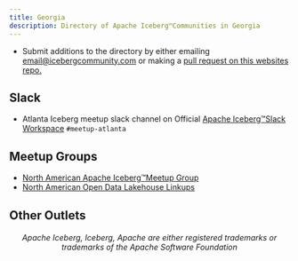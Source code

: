 ```yaml
---
title: Georgia
description: Directory of Apache Iceberg™Communities in Georgia
---
```


- Submit additions to the directory by either emailing email@icebergcommunity.com or making a [pull request on this websites repo.](https://github.com/AlexMercedCoder/iceberg-community)

## Slack

- Atlanta Iceberg meetup slack channel on Official [Apache Iceberg™Slack Workspace](https://iceberg.apache.org/community/) `#meetup-atlanta`

## Meetup Groups

- [North American Apache Iceberg™Meetup Group](https://www.meetup.com/na-apache-iceberg-meetups/)
- [North American Open Data Lakehouse Linkups](https://www.meetup.com/north-american-open-data-lakehouse-linkups/)

## Other Outlets



<h6><center>Apache Iceberg, Iceberg, Apache are either registered trademarks or trademarks of the Apache Software Foundation</center></h6>